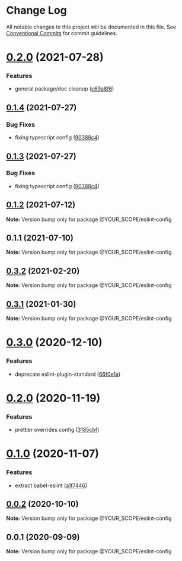 # Change Log

All notable changes to this project will be documented in this file.
See [Conventional Commits](https://conventionalcommits.org) for commit guidelines.

# [0.2.0](https://github.com/YOUR_SCOPE/configs/compare/@YOUR_SCOPE/eslint-config@0.1.4...@YOUR_SCOPE/eslint-config@0.2.0) (2021-07-28)


### Features

* general package/doc cleanup ([c69a8f6](https://github.com/YOUR_SCOPE/configs/commit/c69a8f60a03531f44d7996955d48d522d9637427))





## [0.1.4](https://github.com/YOUR_SCOPE/configs/compare/@YOUR_SCOPE/eslint-config@0.1.2...@YOUR_SCOPE/eslint-config@0.1.4) (2021-07-27)

### Bug Fixes

- fixing typescript config ([90388c4](https://github.com/YOUR_SCOPE/configs/commit/90388c4a744ba11070f668e752123d549994c4fb))

## [0.1.3](https://github.com/YOUR_SCOPE/configs/compare/@YOUR_SCOPE/eslint-config@0.1.2...@YOUR_SCOPE/eslint-config@0.1.3) (2021-07-27)

### Bug Fixes

- fixing typescript config ([90388c4](https://github.com/YOUR_SCOPE/configs/commit/90388c4a744ba11070f668e752123d549994c4fb))

## [0.1.2](https://github.com/YOUR_SCOPE/configs/compare/@YOUR_SCOPE/eslint-config@0.1.1...@YOUR_SCOPE/eslint-config@0.1.2) (2021-07-12)

**Note:** Version bump only for package @YOUR_SCOPE/eslint-config

## 0.1.1 (2021-07-10)

**Note:** Version bump only for package @YOUR_SCOPE/eslint-config

## [0.3.2](https://github.com/YOUR_SCOPE/configs/compare/@YOUR_SCOPE/eslint-config@0.3.1...@YOUR_SCOPE/eslint-config@0.3.2) (2021-02-20)

**Note:** Version bump only for package @YOUR_SCOPE/eslint-config

## [0.3.1](https://github.com/YOUR_SCOPE/configs/compare/@YOUR_SCOPE/eslint-config@0.3.0...@YOUR_SCOPE/eslint-config@0.3.1) (2021-01-30)

**Note:** Version bump only for package @YOUR_SCOPE/eslint-config

# [0.3.0](https://github.com/YOUR_SCOPE/configs/compare/@YOUR_SCOPE/eslint-config@0.2.0...@YOUR_SCOPE/eslint-config@0.3.0) (2020-12-10)

### Features

- deprecate eslint-plugin-standard ([66f0e1a](https://github.com/YOUR_SCOPE/configs/commit/66f0e1a2ca5060a631477a69d6706a6a8fda2708))

# [0.2.0](https://github.com/YOUR_SCOPE/configs/compare/@YOUR_SCOPE/eslint-config@0.1.0...@YOUR_SCOPE/eslint-config@0.2.0) (2020-11-19)

### Features

- prettier overrides config ([3185cbf](https://github.com/YOUR_SCOPE/configs/commit/3185cbf4a167796c4a702e7bc76a8193e5596551))

# [0.1.0](https://github.com/YOUR_SCOPE/configs/compare/@YOUR_SCOPE/eslint-config@0.0.2...@YOUR_SCOPE/eslint-config@0.1.0) (2020-11-07)

### Features

- extract babel-eslint ([a1f7446](https://github.com/YOUR_SCOPE/configs/commit/a1f744685ff7038a72a94a0efe69b28eb27d0a7e))

## [0.0.2](https://github.com/YOUR_SCOPE/configs/compare/@YOUR_SCOPE/eslint-config@0.0.1...@YOUR_SCOPE/eslint-config@0.0.2) (2020-10-10)

**Note:** Version bump only for package @YOUR_SCOPE/eslint-config

## 0.0.1 (2020-09-09)

**Note:** Version bump only for package @YOUR_SCOPE/eslint-config
